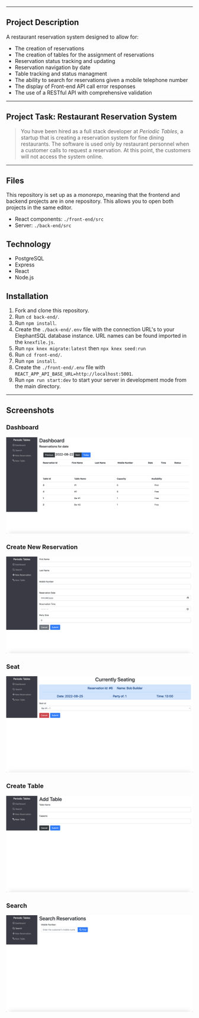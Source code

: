 
---

## Project Description

A restaurant reservation system designed to allow for:

- The creation of reservations
- The creation of tables for the assignment of reservations
- Reservation status tracking and updating
- Reservation navigation by date
- Table tracking and status managment
- The ability to search for reservations given a mobile telephone number
- The display of Front-end API call error responses
- The use of a RESTful API with comprehensive validation

---

## Project Task: Restaurant Reservation System

> You have been hired as a full stack developer at _Periodic Tables_, a startup that is creating a reservation system for fine dining restaurants.
> The software is used only by restaurant personnel when a customer calls to request a reservation.
> At this point, the customers will not access the system online.

---

## Files

This repository is set up as a _monorepo_, meaning that the frontend and backend projects are in one repository. This allows you to open both projects in the same editor.

- React components: `./front-end/src`
- Server: `./back-end/src`

## Technology

- PostgreSQL
- Express
- React
- Node.js

## Installation

1. Fork and clone this repository.
1. Run `cd back-end/`.
1. Run `npm install`.
1. Create the `./back-end/.env` file with the connection URL's to your ElephantSQL database instance. URL names can be found imported in the `knexfile.js`.
1. Run `npx knex migrate:latest` then `npx knex seed:run`
1. Run `cd front-end/`.
1. Run `npm install`.
1. Create the `./front-end/.env` file with `REACT_APP_API_BASE_URL=http://localhost:5001`.
1. Run `npm run start:dev` to start your server in development mode from the main directory.

---

## Screenshots

### Dashboard

![Dashboard](./Screenshots/Dashboard.png)

### Create New Reservation

![Create Reservation](./Screenshots/NewRes.png)

### Seat

![Seat](./Screenshots/Seat.png)

### Create Table

![Create Table](./Screenshots/AddTable.png)

### Search

![Search display](./Screenshots/SearchRes.png)
